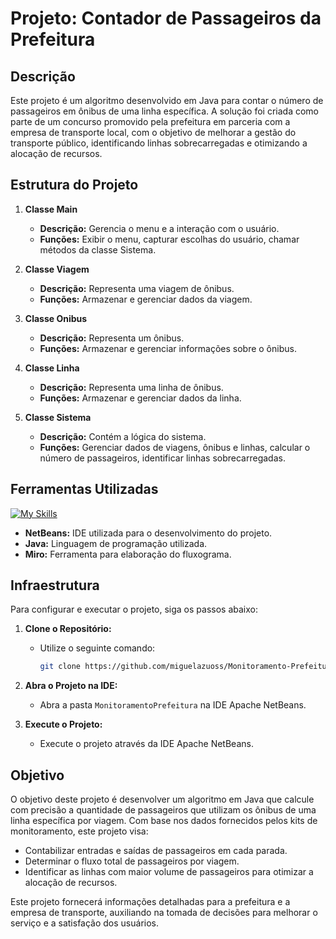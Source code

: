 # Projeto: Contador de Passageiros da Prefeitura

## Descrição

Este projeto é um algoritmo desenvolvido em Java para contar o número de passageiros em ônibus de uma linha específica. A solução foi criada como parte de um concurso promovido pela prefeitura em parceria com a empresa de transporte local, com o objetivo de melhorar a gestão do transporte público, identificando linhas sobrecarregadas e otimizando a alocação de recursos.

## Estrutura do Projeto

1. **Classe Main**
   - **Descrição:** Gerencia o menu e a interação com o usuário.
   - **Funções:** Exibir o menu, capturar escolhas do usuário, chamar métodos da classe Sistema.

2. **Classe Viagem**
   - **Descrição:** Representa uma viagem de ônibus.
   - **Funções:** Armazenar e gerenciar dados da viagem.

3. **Classe Onibus**
   - **Descrição:** Representa um ônibus.
   - **Funções:** Armazenar e gerenciar informações sobre o ônibus.

4. **Classe Linha**
   - **Descrição:** Representa uma linha de ônibus.
   - **Funções:** Armazenar e gerenciar dados da linha.

5. **Classe Sistema**
   - **Descrição:** Contém a lógica do sistema.
   - **Funções:** Gerenciar dados de viagens, ônibus e linhas, calcular o número de passageiros, identificar linhas sobrecarregadas.

## Ferramentas Utilizadas

[![My Skills](https://skillicons.dev/icons?i=java)](https://skillicons.dev)

- **NetBeans:** IDE utilizada para o desenvolvimento do projeto.
- **Java:** Linguagem de programação utilizada.
- **Miro:** Ferramenta para elaboração do fluxograma.

## Infraestrutura

Para configurar e executar o projeto, siga os passos abaixo:

1. **Clone o Repositório:**
   - Utilize o seguinte comando:
     ```bash
     git clone https://github.com/miguelazuoss/Monitoramento-Prefeitura-Situacao-Aprendizagem-Senai
     ```

2. **Abra o Projeto na IDE:**
   - Abra a pasta `MonitoramentoPrefeitura` na IDE Apache NetBeans.

3. **Execute o Projeto:**
   - Execute o projeto através da IDE Apache NetBeans.

## Objetivo

O objetivo deste projeto é desenvolver um algoritmo em Java que calcule com precisão a quantidade de passageiros que utilizam os ônibus de uma linha específica por viagem. Com base nos dados fornecidos pelos kits de monitoramento, este projeto visa:

- Contabilizar entradas e saídas de passageiros em cada parada.
- Determinar o fluxo total de passageiros por viagem.
- Identificar as linhas com maior volume de passageiros para otimizar a alocação de recursos.

Este projeto fornecerá informações detalhadas para a prefeitura e a empresa de transporte, auxiliando na tomada de decisões para melhorar o serviço e a satisfação dos usuários.
